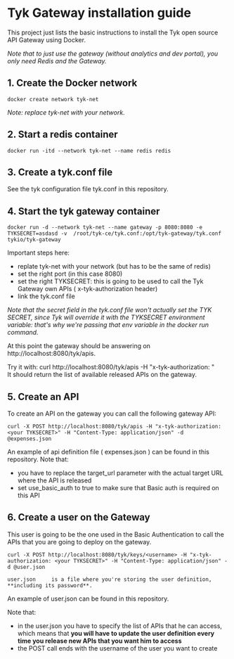 # Tyk Gateway installation guide

This project just lists the basic instructions to install the Tyk open source API Gateway using Docker.

*Note that to just use the gateway (without analytics and dev portal), you only need Redis and the Gateway.*

## 1. Create the Docker network

    docker create network tyk-net    

*Note: replace     tyk-net     with your network.*

## 2. Start a redis container

    docker run -itd --network tyk-net --name redis redis    

## 3. Create a tyk.conf file

See the tyk configuration file     tyk.conf     in this repository.

## 4. Start the tyk gateway container

    docker run -d --network tyk-net --name gateway -p 8080:8080 -e TYKSECRET=asdasd -v  /root/tyk-ce/tyk.conf:/opt/tyk-gateway/tyk.conf tykio/tyk-gateway     

Important steps here:
 * replate     tyk-net     with your network (but has to be the same of redis)
 * set the right port (in this case 8080)
 * set the right TYKSECRET: this is going to be used to call the Tyk Gateway own APIs (    x-tyk-authorization     header)
 * link the     tyk.conf     file

*Note that the     secret     field in the     tyk.conf     file won't actually set the TYK SECRET, since Tyk will override it with the TYKSECRET environment variable: that's why we're passing that env variable in the docker run command.*

At this point the gateway should be answering on http://localhost:8080/tyk/apis.

Try it with:
    curl http://localhost:8080/tyk/apis -H "x-tyk-authorization: <your TYKSECRET>"    
It should return the list of available released APIs on the gateway.

## 5. Create an API

To create an API on the gateway you can call the following gateway API:

    curl -X POST http://localhost:8080/tyk/apis -H "x-tyk-authorization: <your TYKSECRET>" -H "Content-Type: application/json" -d @expenses.json    

An example of api definition file (    expenses.json    ) can be found in this repository.
Note that:
 * you have to replace the     target_url     parameter with the actual target URL where the API is released
 * set     use_basic_auth     to     true     to make sure that Basic auth is required on this API

## 6. Create a user on the Gateway

This user is going to be the one used in the Basic Authentication to call the APIs that you are going to deploy on the gateway.

    curl -X POST http://localhost:8080/tyk/keys/<username> -H "x-tyk-authorization: <your TYKSECRET>" -H "Content-Type: application/json" -d @user.json    

    user.json     is a file where you're storing the user definition, **including its password**.

An example of     user.json     can be found in this repository.

Note that:
 * in the     user.json     you have to specify the list of APIs that he can access, which means that **you will have to update the user definition every time you release new APIs that you want him to access**
 * the POST call ends with the username of the user you want to create
